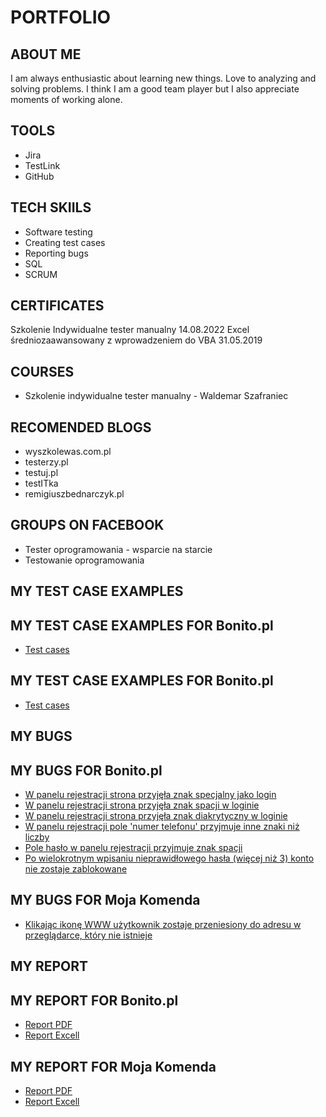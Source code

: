 # PORTFOLIO
## ABOUT ME
I am always enthusiastic about learning new things. Love to analyzing and solving problems. I think I am a good team player but I also appreciate moments of working alone.
## TOOLS
* Jira
* TestLink
* GitHub
## TECH SKIILS
* Software testing
* Creating test cases
* Reporting bugs
* SQL
* SCRUM
## CERTIFICATES
Szkolenie Indywidualne tester manualny 14.08.2022 
Excel średniozaawansowany z wprowadzeniem do VBA 31.05.2019
## COURSES
* Szkolenie indywidualne tester manualny - Waldemar Szafraniec
## RECOMENDED BLOGS
* wyszkolewas.com.pl
* testerzy.pl
* testuj.pl
* testITka
* remigiuszbednarczyk.pl
## GROUPS ON FACEBOOK
* Tester oprogramowania - wsparcie na starcie
* Testowanie oprogramowania
## MY TEST CASE EXAMPLES
## MY TEST CASE EXAMPLES FOR Bonito.pl
* [Test cases](https://drive.google.com/file/d/1Q0uebzwHVVrsQ6GbYEDSejiJsYa06v0z/view?usp=sharing) 
## MY TEST CASE EXAMPLES FOR Bonito.pl 
* [Test cases](https://drive.google.com/file/d/1cyyJtZ-ceEh56yPEw-0srHFvIMFtNmWh/view?usp=sharing) 
## MY BUGS
## MY BUGS FOR Bonito.pl
* [W panelu rejestracji strona przyjęła znak specjalny jako login](https://docs.google.com/document/d/1xYEQa0eDupvfYttfmxQBPBDQclm7yLAI/edit?usp=sharing&ouid=117692622566299550826&rtpof=true&sd=true)
* [W panelu rejestracji strona przyjęła znak spacji w loginie](https://docs.google.com/document/d/1vlWDF7KCq1-z6wvS8K26ZFF03FLMqihS/edit?usp=sharing&ouid=117692622566299550826&rtpof=true&sd=true) 
* [W panelu rejestracji strona przyjęła znak diakrytyczny w loginie](https://docs.google.com/document/d/15kBQKuQRyax86TSOs7JHQJjnjuzDWL2Q/edit?usp=sharing&ouid=117692622566299550826&rtpof=true&sd=true)
* [W panelu rejestracji pole 'numer telefonu' przyjmuje inne znaki niż liczby](https://docs.google.com/document/d/1hvyo5fFHiEoICn0Kw7Hl-LO0pGQsMMx-/edit?usp=sharing&ouid=117692622566299550826&rtpof=true&sd=true)
* [Pole hasło w panelu rejestracji przyjmuje znak spacji](https://docs.google.com/document/d/1WRm0VXpbZ61tzpQqskxnaceyfNMSA4PW/edit?usp=sharing&ouid=117692622566299550826&rtpof=true&sd=true)
* [Po wielokrotnym wpisaniu nieprawidłowego hasła (więcej niż 3) konto nie zostaje zablokowane](https://docs.google.com/document/d/1iIu-_JFNVRAyw57T5Bv0GdlN0mH5bdmG/edit?usp=sharing&ouid=117692622566299550826&rtpof=true&sd=true) 
## MY BUGS FOR Moja Komenda 
* [Klikając ikonę WWW użytkownik zostaje przeniesiony do adresu w przeglądarce, który nie istnieje](https://docs.google.com/document/d/1KGZd7AMU-IRyW8oDelzuMRhmnVymWG--/edit?usp=sharing&ouid=117692622566299550826&rtpof=true&sd=true)
## MY REPORT
## MY REPORT FOR Bonito.pl
* [Report PDF](https://drive.google.com/file/d/1KJSnnGSyo0jIMj6jtKPoDhAmOBQYWX7N/view?usp=sharing)
* [Report Excell](https://docs.google.com/spreadsheets/d/1JWtwNTVY_UBQHmIY33aC6swT0zc6byDA/edit?usp=sharing&ouid=117692622566299550826&rtpof=true&sd=true) 
## MY REPORT FOR Moja Komenda 
* [Report PDF](https://drive.google.com/file/d/1epa3A6EkY7TmeHYQ0ehAcz9b_l9KpgQC/view?usp=sharing)
* [Report Excell](https://docs.google.com/spreadsheets/d/12Ea9gkWGyYMxRy3a3H0xfi3D5wUSet1b/edit?usp=sharing&ouid=117692622566299550826&rtpof=true&sd=true) 
